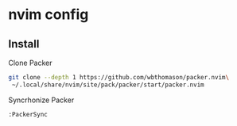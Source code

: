 # nvim config

## Install

Clone Packer

```sh
git clone --depth 1 https://github.com/wbthomason/packer.nvim\
 ~/.local/share/nvim/site/pack/packer/start/packer.nvim
```

Syncrhonize Packer

```vim
:PackerSync
```

